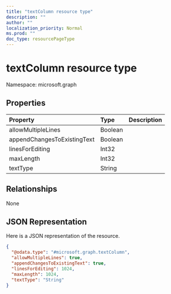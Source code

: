```yaml
---
title: "textColumn resource type"
description: ""
author: ""
localization_priority: Normal
ms.prod: ""
doc_type: resourcePageType
---
```


# textColumn resource type


Namespace: microsoft.graph



## Properties
|Property|Type|Description|
|:---|:---|:---|
|allowMultipleLines|Boolean||
|appendChangesToExistingText|Boolean||
|linesForEditing|Int32||
|maxLength|Int32||
|textType|String||

## Relationships
None

## JSON Representation
Here is a JSON representation of the resource.
<!-- {
  "blockType": "resource",
  "@odata.type": "microsoft.graph.textColumn"
}
-->
``` json
{
  "@odata.type": "#microsoft.graph.textColumn",
  "allowMultipleLines": true,
  "appendChangesToExistingText": true,
  "linesForEditing": 1024,
  "maxLength": 1024,
  "textType": "String"
}
```

